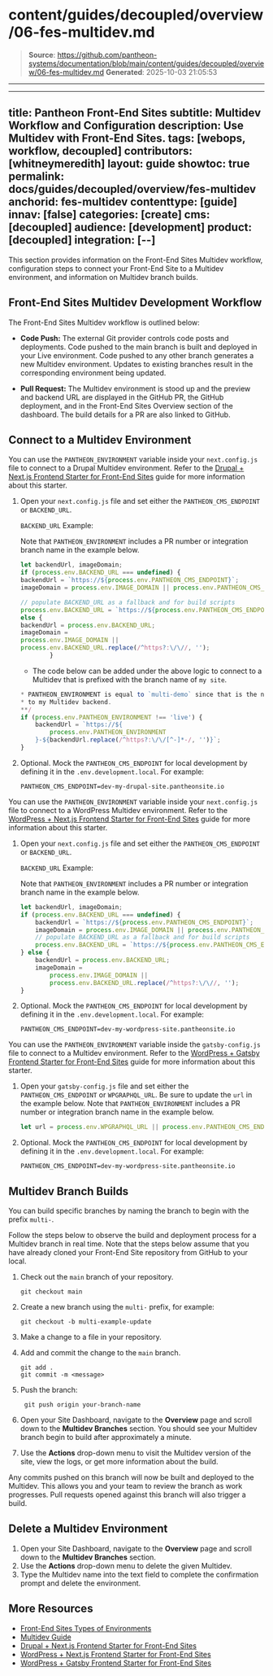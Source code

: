 # content/guides/decoupled/overview/06-fes-multidev.md

> **Source**: https://github.com/pantheon-systems/documentation/blob/main/content/guides/decoupled/overview/06-fes-multidev.md
> **Generated**: 2025-10-03 21:05:53

---

---
title: Pantheon Front-End Sites
subtitle: Multidev Workflow and Configuration
description: Use Multidev with Front-End Sites.
tags: [webops, workflow, decoupled]
contributors: [whitneymeredith]
layout: guide
showtoc: true
permalink: docs/guides/decoupled/overview/fes-multidev
anchorid: fes-multidev
contenttype: [guide]
innav: [false]
categories: [create]
cms: [decoupled]
audience: [development]
product: [decoupled]
integration: [--]
---

This section provides information on the Front-End Sites Multidev workflow, configuration steps to connect your Front-End Site to a Multidev environment, and information on Multidev branch builds.

## Front-End Sites Multidev Development Workflow

The Front-End Sites Multidev workflow is outlined below:

- **Code Push:** The external Git provider controls code posts and deployments. Code pushed to the main branch is built and deployed in your Live environment. Code pushed to any other branch generates a new Multidev environment. Updates to existing branches result in the corresponding environment being updated.

- **Pull Request:** The Multidev environment is stood up and the preview and backend URL are displayed in the GitHub PR, the GitHub deployment, and in the Front-End Sites Overview section of the dashboard. The build details for a PR are also linked to GitHub.

## Connect to a Multidev Environment

<TabList>

<Tab title="Drupal + Next.js" id="drupal-next" active={true}>

You can use the `PANTHEON_ENVIRONMENT` variable inside your `next.config.js` file to connect to a Drupal Multidev environment. Refer to the [Drupal + Next.js Frontend Starter for Front-End Sites](/guides/decoupled/drupal-nextjs-frontend-starters) guide for more information about this starter.

1. Open your `next.config.js` file and set either the `PANTHEON_CMS_ENDPOINT` or `BACKEND_URL`.

	`BACKEND_URL` Example:

	Note that `PANTHEON_ENVIRONMENT` includes a PR number or integration branch name in the example below.

	```js
	let backendUrl, imageDomain;
	if (process.env.BACKEND_URL === undefined) {
	backendUrl = `https://${process.env.PANTHEON_CMS_ENDPOINT}`;
	imageDomain = process.env.IMAGE_DOMAIN || process.env.PANTHEON_CMS_ENDPOINT;

	// populate BACKEND_URL as a fallback and for build scripts
	process.env.BACKEND_URL = `https://${process.env.PANTHEON_CMS_ENDPOINT}`;}
	else {
	backendUrl = process.env.BACKEND_URL;
	imageDomain =
	process.env.IMAGE_DOMAIN ||
	process.env.BACKEND_URL.replace(/^https?:\/\//, '');
			}
	```

	- The code below can be added under the above logic to connect to a Multidev that is prefixed with the branch name of `my site`.

	```js
	* PANTHEON_ENVIRONMENT is equal to `multi-demo` since that is the name of my branch. I will use this variable to create a `backendUrl` which points
	* to my Multidev backend.
	**/
	if (process.env.PANTHEON_ENVIRONMENT !== 'live') {
		backendUrl = `https://${
			process.env.PANTHEON_ENVIRONMENT
		}-${backendUrl.replace(/^https?:\/\/[^-]*-/, '')}`;
	}
	```

1. Optional. Mock the `PANTHEON_CMS_ENDPOINT` for local development by defining it in the `.env.development.local`. For example:

	```bash{promptUser: user}
	PANTHEON_CMS_ENDPOINT=dev-my-drupal-site.pantheonsite.io
	```


</Tab>

<Tab title="WordPress + Next.js" id="wp-next">

You can use the `PANTHEON_ENVIRONMENT` variable inside your `next.config.js` file to connect to a WordPress Multidev environment. Refer to the [WordPress + Next.js Frontend Starter for Front-End Sites](/guides/decoupled/wp-nextjs-frontend-starters) guide for more information about this starter.

1. Open your `next.config.js` file and  set either the `PANTHEON_CMS_ENDPOINT` or `BACKEND_URL`.

	`BACKEND_URL` Example:

	Note that `PANTHEON_ENVIRONMENT` includes a PR number or integration branch name in the example below.

	```js
	let backendUrl, imageDomain;
	if (process.env.BACKEND_URL === undefined) {
		backendUrl = `https://${process.env.PANTHEON_CMS_ENDPOINT}`;
		imageDomain = process.env.IMAGE_DOMAIN || process.env.PANTHEON_CMS_ENDPOINT;
		// populate BACKEND_URL as a fallback and for build scripts
		process.env.BACKEND_URL = `https://${process.env.PANTHEON_CMS_ENDPOINT}`;
	} else {
		backendUrl = process.env.BACKEND_URL;
		imageDomain =
			process.env.IMAGE_DOMAIN ||
			process.env.BACKEND_URL.replace(/^https?:\/\//, '');
	}
	```

1. Optional. Mock the `PANTHEON_CMS_ENDPOINT` for local development by defining it in the `.env.development.local`. For example:

	```bash{promptUser: user}
	PANTHEON_CMS_ENDPOINT=dev-my-wordpress-site.pantheonsite.io
	```


</Tab>

<Tab title="WordPress + Gatsby" id="wp-gatsby">

You can use the `PANTHEON_ENVIRONMENT` variable inside the `gatsby-config.js` file to connect to a Multidev environment. Refer to the [WordPress + Gatsby Frontend Starter for Front-End Sites](/guides/decoupled/wp-gatsby-frontend-starters) guide for more information about this starter.

1. Open your `gatsby-config.js` file and set either the `PANTHEON_CMS_ENDPOINT` or `WPGRAPHQL_URL`. Be sure to update the `url` in the example below. Note that `PANTHEON_ENVIRONMENT` includes a PR number or integration branch name in the example below.

	```js
	let url = process.env.WPGRAPHQL_URL || process.env.PANTHEON_CMS_ENDPOINT;
	```

1. Optional. Mock the `PANTHEON_CMS_ENDPOINT` for local development by defining it in the `.env.development.local`. For example:

	```bash{promptUser: user}
	PANTHEON_CMS_ENDPOINT=dev-my-wordpress-site.pantheonsite.io
	```


</Tab>

</TabList>


## Multidev Branch Builds

You can build specific branches by naming the branch to begin with the prefix `multi-`.

Follow the steps below to observe the build and deployment process for a Multidev branch in real time. Note that the steps below assume that you have already cloned your Front-End Site repository from GitHub to your local.

1. Check out the `main` branch of your repository.

    ```bash{promptUser: user}
    git checkout main
    ```

1. Create a new branch using the `multi-` prefix, for example:

    ```bash{promptUser: user}
    git checkout -b multi-example-update
    ```

1. Make a change to a file in your repository.

1. Add and commit the change to the `main` branch.

    ```bash{promptUser: user}
    git add .
    git commit -m <message>
    ```

1. Push the branch:

    ```bash{promptUser: user}
     git push origin your-branch-name
    ```

1. Open your Site Dashboard, navigate to the **Overview** page and scroll down to the **Multidev Branches** section. You should see your Multidev branch begin to build after approximately a minute.

1. Use the **Actions** drop-down menu to visit the Multidev version of the site, view the logs, or get more information about the build.

Any commits pushed on this branch will now be built and deployed to the Multidev. This allows you and your team to review the branch as work progresses. Pull requests opened against this branch will also trigger a build.

## Delete a Multidev Environment
1. Open your Site Dashboard, navigate to the **Overview** page and scroll down to the **Multidev Branches** section.
1. Use the **Actions** drop-down menu to delete the given Multidev.
1. Type the Multidev name into the text field to complete the confirmation prompt and delete the environment.

## More Resources

- [Front-End Sites Types of Environments](/guides/decoupled/overview/considerations#types-of-environments)
- [Multidev Guide](/guides/multidev)
- [Drupal + Next.js Frontend Starter for Front-End Sites](/guides/decoupled/drupal-nextjs-frontend-starters)
- [WordPress + Next.js Frontend Starter for Front-End Sites](/guides/decoupled/wp-nextjs-frontend-starters)
- [WordPress + Gatsby Frontend Starter for Front-End Sites](/guides/decoupled/wp-gatsby-frontend-starters)
